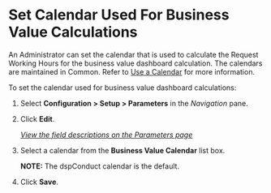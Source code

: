 # Set Calendar Used For Business Value Calculations

An Administrator can set the calendar that is used to calculate the
Request Working Hours for the business value dashboard calculation. The
calendars are maintained in Common. Refer to [Use a
Calendar](../../../Platform/Common/Use_Cases/Use_a_Calendar.htm) for
more information.

To set the calendar used for business value dashboard calculations:

1.  Select **Configuration \> Setup \> Parameters** in the *Navigation*
    pane.

2.  Click **Edit**.
    
    *[View the field descriptions on the Parameters
    page](../Page_Desc/Parameters_dspConduct.htm)*

3.  Select a calendar from the **Business Value Calendar** list box.
    
    **NOTE:** The dspConduct calendar is the default.

4.  Click **Save**.
